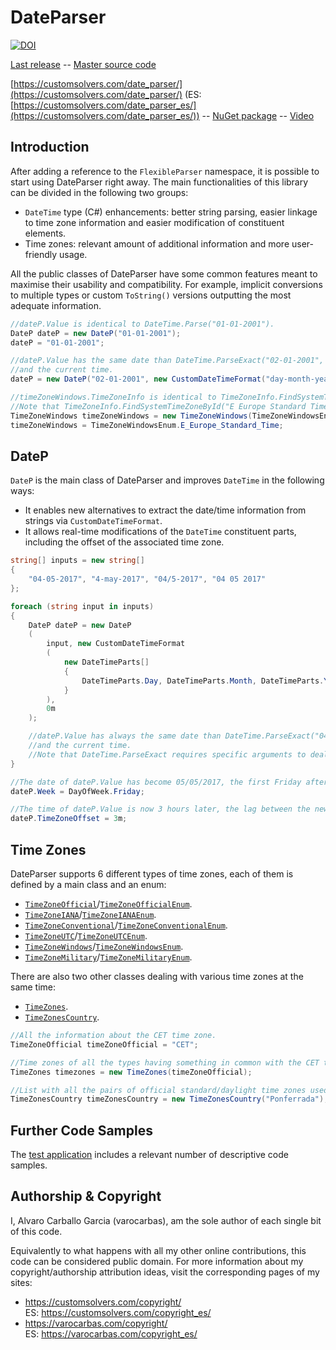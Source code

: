 # DateParser

[![DOI](https://zenodo.org/badge/DOI/10.5281/zenodo.803399.svg)](https://doi.org/10.5281/zenodo.803399)

[Last release](https://github.com/varocarbas/FlexibleParser/releases/tag/DateParser_1.0.7.0) -- [Master source code](https://github.com/varocarbas/FlexibleParser/tree/master/all_code/DateParser/Source)

[https://customsolvers.com/date_parser/](https://customsolvers.com/date_parser/) (ES: [https://customsolvers.com/date_parser_es/](https://customsolvers.com/date_parser_es/)) -- [NuGet package](https://www.nuget.org/packages/DateParser/) -- [Video](https://www.youtube.com/watch?v=E2JT2w66uyc)

## Introduction

After adding a reference to the ```FlexibleParser``` namespace, it is possible to start using DateParser right away. The main functionalities of this library can be divided in the following two groups:
- ```DateTime``` type (C#) enhancements: better string parsing, easier linkage to time zone information and easier modification of constituent elements.
- Time zones: relevant amount of additional information and more user-friendly usage. 

All the public classes of DateParser have some common features meant to maximise their usability and compatibility. For example, implicit conversions to multiple types or custom ```ToString()``` versions outputting the most adequate information.

```C#
//dateP.Value is identical to DateTime.Parse("01-01-2001").
DateP dateP = new DateP("01-01-2001"); 
dateP = "01-01-2001";

//dateP.Value has the same date than DateTime.ParseExact("02-01-2001", "dd-MM-yyyy", CultureInfo.CurrentCulture)
//and the current time.
dateP = new DateP("02-01-2001", new CustomDateTimeFormat("day-month-year"));

//timeZoneWindows.TimeZoneInfo is identical to TimeZoneInfo.FindSystemTimeZoneById("E. Europe Standard Time").
//Note that TimeZoneInfo.FindSystemTimeZoneById("E Europe Standard Time") triggers an exception.
TimeZoneWindows timeZoneWindows = new TimeZoneWindows(TimeZoneWindowsEnum.E_Europe_Standard_Time);
timeZoneWindows = TimeZoneWindowsEnum.E_Europe_Standard_Time;
```

## DateP

```DateP``` is the main class of DateParser and improves ```DateTime``` in the following ways:
- It enables new alternatives to extract the date/time information from strings via ```CustomDateTimeFormat```. 
- It allows real-time modifications of the ```DateTime``` constituent parts, including the offset of the associated time zone. 


```C#
string[] inputs = new string[]
{
    "04-05-2017", "4-may-2017", "04/5-2017", "04 05 2017"
};

foreach (string input in inputs)
{
    DateP dateP = new DateP
    (
        input, new CustomDateTimeFormat
        (
            new DateTimeParts[]
            {
                DateTimeParts.Day, DateTimeParts.Month, DateTimeParts.Year
            }
        ), 
        0m
    );

    //dateP.Value has always the same date than DateTime.ParseExact("04-05-2017", "dd-MM-yyyy", CultureInfo.CurrentCulture)
    //and the current time.
    //Note that DateTime.ParseExact requires specific arguments to deal with each input string. 
}

//The date of dateP.Value has become 05/05/2017, the first Friday after 04/05/2017.
dateP.Week = DayOfWeek.Friday;

//The time of dateP.Value is now 3 hours later, the lag between the new offset and the original one.
dateP.TimeZoneOffset = 3m;
```

## Time Zones

DateParser supports 6 different types of time zones, each of them is defined by a main class and an enum:
- [```TimeZoneOfficial```](https://github.com/varocarbas/FlexibleParser/blob/master/all_code/DateParser/Source/TimeZones/Types/Official/TimeZones_Types_Official_Constructors.cs)/[```TimeZoneOfficialEnum```](https://github.com/varocarbas/FlexibleParser/blob/master/all_code/DateParser/Source/TimeZones/Types/Official/Hardcoding/TimeZones_Types_Official_Hardcoding_Main.cs). 
- [```TimeZoneIANA```](https://github.com/varocarbas/FlexibleParser/blob/master/all_code/DateParser/Source/TimeZones/Types/IANA/TimeZones_Types_IANA_Constructors.cs)/[```TimeZoneIANAEnum```](https://github.com/varocarbas/FlexibleParser/blob/master/all_code/DateParser/Source/TimeZones/Types/IANA/Hardcoding/TimeZones_Types_IANA_Hardcoding_Main.cs).
- [```TimeZoneConventional```](https://github.com/varocarbas/FlexibleParser/blob/master/all_code/DateParser/Source/TimeZones/Types/Conventional/TimeZones_Types_Conventional_Constructors.cs)/[```TimeZoneConventionalEnum```](https://github.com/varocarbas/FlexibleParser/blob/master/all_code/DateParser/Source/TimeZones/Types/Conventional/TimeZones_Types_Conventional_Hardcoding.cs).
- [```TimeZoneUTC```](https://github.com/varocarbas/FlexibleParser/blob/master/all_code/DateParser/Source/TimeZones/Types/UTC/TimeZones_Types_UTC_Constructors.cs)/[```TimeZoneUTCEnum```](https://github.com/varocarbas/FlexibleParser/blob/master/all_code/DateParser/Source/TimeZones/Types/UTC/TimeZones_Types_UTC_Hardcoding.cs).
- [```TimeZoneWindows```](https://github.com/varocarbas/FlexibleParser/blob/master/all_code/DateParser/Source/TimeZones/Types/Windows/TimeZones_Types_Windows_Constructors.cs)/[```TimeZoneWindowsEnum```](https://github.com/varocarbas/FlexibleParser/blob/master/all_code/DateParser/Source/TimeZones/Types/Windows/TimeZones_Types_Windows_Hardcoding.cs).
- [```TimeZoneMilitary```](https://github.com/varocarbas/FlexibleParser/blob/master/all_code/DateParser/Source/TimeZones/Types/Military/TimeZones_Types_Military_Constructors.cs)/[```TimeZoneMilitaryEnum```](https://github.com/varocarbas/FlexibleParser/blob/master/all_code/DateParser/Source/TimeZones/Types/Military/TimeZones_Types_Military_Hardcoding.cs).

There are also two other classes dealing with various time zones at the same time:
- [```TimeZones```](https://github.com/varocarbas/FlexibleParser/blob/master/all_code/DateParser/Source/TimeZones/Basic/Constructors/MainClass/TimeZones_Basic_Constructors_MainClass_Main.cs). 
- [```TimeZonesCountry```](https://github.com/varocarbas/FlexibleParser/blob/master/all_code/DateParser/Source/TimeZones/Country/TimeZones_Country_Constructors.cs). 


```C#
//All the information about the CET time zone.
TimeZoneOfficial timeZoneOfficial = "CET";

//Time zones of all the types having something in common with the CET time zone.
TimeZones timezones = new TimeZones(timeZoneOfficial); 

//List with all the pairs of official standard/daylight time zones used in Ponferrada's country (i.e., Spain).
TimeZonesCountry timeZonesCountry = new TimeZonesCountry("Ponferrada"); 
```

## Further Code Samples
The [test application](https://github.com/varocarbas/FlexibleParser/blob/master/all_code/Test/Parts/DateParser.cs) includes a relevant number of descriptive code samples. 

## Authorship & Copyright
I, Alvaro Carballo Garcia (varocarbas), am the sole author of each single bit of this code.

Equivalently to what happens with all my other online contributions, this code can be considered public domain. For more information about my copyright/authorship attribution ideas, visit the corresponding pages of my sites:
- https://customsolvers.com/copyright/<br/> 
ES: https://customsolvers.com/copyright_es/
- https://varocarbas.com/copyright/<br/>
ES: https://varocarbas.com/copyright_es/

